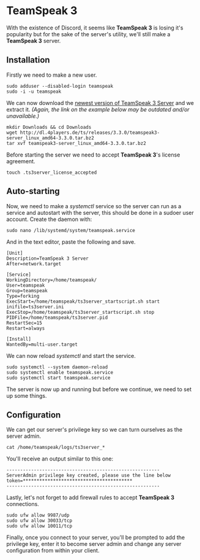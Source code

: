 # TeamSpeak 3

With the existence of Discord, it seems like **TeamSpeak 3** is losing it's popularity but for the sake of the server's utility, we'll still make a **TeamSpeak 3** server.

## Installation

Firstly we need to make a new user.

    sudo adduser --disabled-login teamspeak
    sudo -i -u teamspeak

We can now download the [newest version of TeamSpeak 3 Server](https://www.teamspeak.com/en/downloads#server) and we extract it. *(Again, the link on the example below may be outdated and/or unavailable.)*

    mkdir Downloads && cd Downloads
    wget http://dl.4players.de/ts/releases/3.3.0/teamspeak3-server_linux_amd64-3.3.0.tar.bz2
    tar xvf teamspeak3-server_linux_amd64-3.3.0.tar.bz2

Before starting the server we need to accept **TeamSpeak 3**'s license agreement.

    touch .ts3server_license_accepted

## Auto-starting

Now, we need to make a *systemctl* service so the server can run as a service and autostart with the server, this should be done in a sudoer user account. Create the daemon with:

    sudo nano /lib/systemd/system/teamspeak.service

And in the text editor, paste the following and save.

    [Unit]
    Description=TeamSpeak 3 Server
    After=network.target

    [Service]
    WorkingDirectory=/home/teamspeak/
    User=teamspeak
    Group=teamspeak
    Type=forking
    ExecStart=/home/teamspeak/ts3server_startscript.sh start inifile=ts3server.ini
    ExecStop=/home/teamspeak/ts3server_startscript.sh stop
    PIDFile=/home/teamspeak/ts3server.pid
    RestartSec=15
    Restart=always

    [Install]
    WantedBy=multi-user.target

We can now reload *systemctl* and start the service.

    sudo systemctl --system daemon-reload
    sudo systemctl enable teamspeak.service
    sudo systemctl start teamspeak.service

The server is now up and running but before we continue, we need to set up some things.

## Configuration

We can get our server's privilege key so we can turn ourselves as the server admin.

    cat /home/teamspeak/logs/ts3server_*

You'll receive an output similar to this one:

    --------------------------------------------------------
    ServerAdmin privilege key created, please use the line below
    token=****************************************
    --------------------------------------------------------

Lastly, let's not forget to add firewall rules to accept **TeamSpeak 3** connections.

    sudo ufw allow 9987/udp
    sudo ufw allow 30033/tcp
    sudo ufw allow 10011/tcp

Finally, once you connect to your server, you'll be prompted to add the privilege key, enter it to become server admin and change any server configuration from within your client.